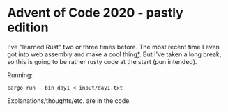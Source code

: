 # Advent of Code 2020 - pastly edition

I've "learned Rust" two or three times before. The most recent time I even got
into web assembly and make a cool thing[\*](). But I've taken a long break, so
this is going to be rather rusty code at the start (pun intended).

Running:

    cargo run --bin day1 < input/day1.txt

Explanations/thoughts/etc. are in the code.

[\*]: https://dev.bj.pastly.xyz
